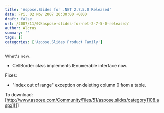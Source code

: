 ```yaml
---
title: 'Aspose.Slides for .NET 2.7.5.0 Released'
date: Fri, 02 Nov 2007 20:30:00 +0000
draft: false
url: /2007/11/02/aspose-slides-for-net-2-7-5-0-released/
author: Alcrus
summary: ''
tags: []
categories: ['Aspose.Slides Product Family']
---
```


What's new:  

*   CellBorder class implements IEnumerable interface now.

Fixes:  

*   "Index out of range" exception on deleting column 0 from a table.

To download: [http://www.aspose.com/Community/Files/51/aspose.slides/category1108.aspx][1]




[1]: http://www.aspose.com/Community/Files/51/aspose.slides/category1108.aspx




